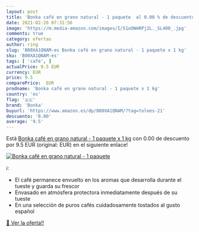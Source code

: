 ```yaml
---
layout: post
title: 'Bonka café en grano natural - 1 paquete  al 0.00 % de descuento'
date: 2021-02-26 07:31:56
image: 'https://m.media-amazon.com/images/I/51oOWmRPj2L._SL400_.jpg'
comments: true
category: ofertas
author: ring
slug: 'B00XA1QNAM-es Bonka café en grano natural - 1 paquete x 1 kg'
sku: 'B00XA1QNAM-es'
tags: [ 'café', ]
actualPrice: 9.5 EUR
currency: EUR
price: 9.5
comparePrice:  EUR
prodname: 'Bonka café en grano natural - 1 paquete x 1 kg'
country: 'es'
flag: '🇪🇸'
brand: 'Bonka'
buyurl: 'https://www.amazon.es/dp/B00XA1QNAM/?tag=tolees-21'
descuento: '0.00'
average: '9.5'
---
```


Está [Bonka café en grano natural - 1 paquete x 1 kg](https://www.amazon.es/dp/B00XA1QNAM/?tag=tolees-21) con 0.00 de descuento por 9.5 EUR (original:  EUR) en el siguiente enlace!

[![Bonka café en grano natural - 1 paquete ](https://m.media-amazon.com/images/I/51oOWmRPj2L._SL400_.jpg)](https://www.amazon.es/dp/B00XA1QNAM/?tag=tolees-21)

ℹ️:

- El café permanece envuelto en los aromas que desarrolla durante el tueste y guarda su frescor
- Envasado en atmósfera protectora inmediatamente después de su tueste
- En una selección de puros cafés cuidadosamente tostados al gusto español

[🛒 Ver la oferta!!](https://www.amazon.es/dp/B00XA1QNAM/?tag=tolees-21)
